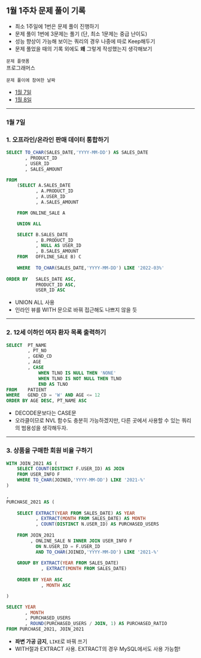 ## 1월 1주차 문제 풀이 기록

- 최소 1주일에 1번은 문제 풀이 진행하기
- 문제 풀이 1번에 3문제는 풀기 (단, 최소 1문제는 중급 난이도)     
- 성능 향상이 가능해 보이는 쿼리의 경우 나중에 따로 Keep해두기
- 문제 풀었을 때의 기록 외에도 **왜** 그렇게 작성했는지 생각해보기

`문제 플랫폼`     
프로그래머스

`문제 풀이에 참여한 날짜`
- [1월 7일](#1월-7일)
- [1월 8일](#1월-8일)

---

### 1월 7일


### 1. 오프라인/온라인 판매 데이터 통합하기

```sql
SELECT TO_CHAR(SALES_DATE,'YYYY-MM-DD') AS SALES_DATE
       , PRODUCT_ID
       , USER_ID
       , SALES_AMOUNT

FROM
    (SELECT A.SALES_DATE
           , A.PRODUCT_ID
           , A.USER_ID
           , A.SALES_AMOUNT

    FROM ONLINE_SALE A

    UNION ALL

    SELECT B.SALES_DATE
           , B.PRODUCT_ID
           , NULL AS USER_ID
           , B.SALES_AMOUNT
    FROM   OFFLINE_SALE B) C
    
    WHERE  TO_CHAR(SALES_DATE,'YYYY-MM-DD') LIKE '2022-03%'
    
ORDER BY   SALES_DATE ASC, 
           PRODUCT_ID ASC,
           USER_ID ASC
```

- UNION ALL 사용     
- 인라인 뷰를 WITH 문으로 바꿔 접근해도 나쁘지 않을 듯


---

### 2. 12세 이하인 여자 환자 목록 출력하기

```sql
SELECT  PT_NAME
        , PT_NO
        , GEND_CD
        , AGE
        , CASE 
            WHEN TLNO IS NULL THEN 'NONE'
            WHEN TLNO IS NOT NULL THEN TLNO
            END AS TLNO
FROM    PATIENT
WHERE   GEND_CD = 'W' AND AGE <= 12
ORDER BY AGE DESC, PT_NAME ASC
```

- DECODE문보다는 CASE문
- 오라클이므로 NVL 함수도 충분히 가능하겠지만, 다른 곳에서 사용할 수 있는 쿼리의 범용성을 생각해두자.    

---

### 3. 상품을 구매한 회원 비율 구하기

```sql
WITH JOIN_2021 AS (
    SELECT COUNT(DISTINCT F.USER_ID) AS JOIN
    FROM USER_INFO F
    WHERE TO_CHAR(JOINED,'YYYY-MM-DD') LIKE '2021-%'
)

,
PURCHASE_2021 AS (
    
    SELECT EXTRACT(YEAR FROM SALES_DATE) AS YEAR
           , EXTRACT(MONTH FROM SALES_DATE) AS MONTH
           , COUNT(DISTINCT N.USER_ID) AS PURCHASED_USERS
    
    FROM JOIN_2021
         , ONLINE_SALE N INNER JOIN USER_INFO F
           ON N.USER_ID = F.USER_ID 
           AND TO_CHAR(JOINED,'YYYY-MM-DD') LIKE '2021-%'
    
    GROUP BY EXTRACT(YEAR FROM SALES_DATE)
             , EXTRACT(MONTH FROM SALES_DATE)
    
    ORDER BY YEAR ASC
             , MONTH ASC

)

SELECT YEAR
       , MONTH
       , PURCHASED_USERS
       , ROUND(PURCHASED_USERS / JOIN, 1) AS PURCHASED_RATIO
FROM PURCHASE_2021, JOIN_2021
```

- **좌변 가공 금지**, `LIKE`로 바꿔 쓰기
- WITH절과 EXTRACT 사용. EXTRACT의 경우 MySQL에서도 사용 가능함!    

